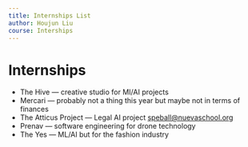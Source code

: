 ```yaml
---
title: Internships List
author: Houjun Liu
course: Interships
---
```


# Internships
* The Hive — creative studio for MI/AI projects
* Mercari — probably not a thing this year but maybe not in terms of finances
* The Atticus Project — Legal AI project speball@nuevaschool.org
* Prenav — software engineering for drone technology
* The Yes — ML/AI but for the fashion industry
